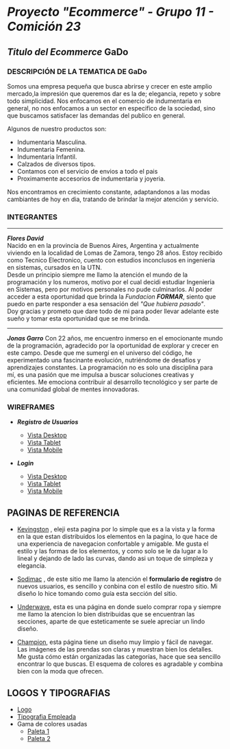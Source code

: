# ***Proyecto "Ecommerce" - Grupo 11 - Comición 23***
## *Titulo del Ecommerce* **GaDo** 
### DESCRIPCIÓN DE LA TEMATICA DE GaDo
Somos una empresa pequeña que busca abrirse y crecer en este amplio mercado,la impresión que queremos dar es la de; elegancia, repeto y sobre todo simplicidad. Nos enfocamos en el comercio de indumentaria en general, no nos enfocamos a un sector en especifico de la sociedad, sino que buscamos satisfacer las demandas del publico en general.

Algunos de nuestro productos son:

* Indumentaria Masculina.
* Indumentaria Femenina.
* Indumentaria Infantil.
* Calzados de diversos tipos.
* Contamos con el servicio de envios a todo el pais
* Proximamente accesorios de indumentaria y joyeria.

Nos encontramos en crecimiento constante, adaptandonos a las modas cambiantes de hoy en dia, tratando de brindar la mejor atención y servicio.

### **INTEGRANTES**
---
***Flores David***  
Nacido en en la provincia de Buenos Aires, Argentina y actualmente viviendo en la localidad de Lomas de Zamora, tengo 28 años. Estoy recibido como Tecnico Electronico, cuento con estudios inconclusos en ingenieria en sistemas, cursados en la UTN.  
Desde un principio siempre me llamo la atención el mundo de la programación y los numeros, motivo por el cual decidi estudiar Ingenieria en Sistemas, pero por motivos personales no pude culminarlos. Al poder acceder a esta oportunidad que brinda la *Fundacion **FORMAR***, siento que puedo en parte responder a esa sensación del *"Que hubiera pasado"*.  
Doy gracias y prometo que dare todo de mi para poder llevar adelante este sueño y tomar esta oportunidad que se me brinda.

---
***Jonas Garro***
Con 22 años, me encuentro inmerso en el emocionante mundo de la programación, agradecido por la oportunidad de explorar y crecer en este campo. Desde que me sumergí en el universo del código, he experimentado una fascinante evolución, nutriéndome de desafíos y aprendizajes constantes.
La programación no es solo una disciplina para mí, es una pasión que me impulsa a buscar soluciones creativas y eficientes. Me emociona contribuir al desarrollo tecnológico y ser parte de una comunidad global de mentes innovadoras.

### **WIREFRAMES**  
* ***Registro de Usuarios***  
    * [Vista Desktop](/registro/desktop/Registro.png)
    * [Vista Tablet]()
    * [Vista Mobile]()

* ***Login*** 
    * [Vista Desktop](/login/desktop/loginDesktop.png)
    * [Vista Tablet](/login/tablet/loginTablet.png)
    * [Vista Mobile](/login/mobile/loginMobile.png)

## PAGINAS DE REFERENCIA  
* [Kevingston](https://www.kevingston.com/) , eleji esta pagina por lo simple que es a la vista y la forma en la que estan distribuidos los elementos en la pagina, lo que hace de una experiencia de navegacion confortable y amigable. Me gusta el estilo y las formas de los elementos, y como solo se le da lugar a lo lineal y dejando de lado las curvas, dando asi un toque de simpleza y elegancia.

* [Sodimac](https://www.sodimac.com.ar/sodimac-ar/myaccount/register/personal) , de este sitio me llamo la atención el **formulario de registro** de nuevos usuarios, es sencillo y conbina con el estilo de nuestro sitio. Mi diseño lo hice tomando como guía esta sección del sitio.

* [Underwave](https://underwavebrand.com/), esta es una página en donde suelo comprar ropa y siempre me llamo la atencion lo bien distribuidas que se encuentran las secciones, aparte de que esteticamente se suele apreciar un lindo diseño.

* [Champion](https://www.champion.com/), esta página tiene un diseño muy limpio y fácil de navegar. Las imágenes de las prendas son claras y muestran bien los detalles. Me gusta cómo están organizadas las categorías, hace que sea sencillo encontrar lo que buscas. El esquema de colores es agradable y combina bien con la moda que ofrecen. 

## LOGOS Y TIPOGRAFIAS  
* [Logo](./desing/logo/GaDo.png)
* [Tipografia Empleada]()
* Gama de colores usadas
    * [Paleta 1](/desing/logo/Paleta1.png)
    * [Paleta 2](/desing/logo/Paleta2.png)
